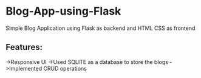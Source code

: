 # Blog-App-using-Flask
Simple Blog Application using Flask as backend and HTML CSS as frontend

## Features:

->Responsive UI
->Used SQLITE as a database to store the blogs 
->Implemented CRUD operations
